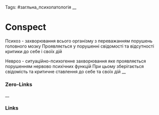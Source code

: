 Tags: #загльна_психопатологія
__
# Conspect

Психоз - захворювання всього організму з переважанням порушень головного мозку 
	Проявляється у порушенні свідомості та відсутності критики до себе і своїх дій

Невроз - ситуаційно-психогенне захворювання яке проявляється порушенням нервово психічних функцій 
	При цьому зберігається свідомість та критичне ставлення до себе та своїх дій
__
### Zero-Links

__
### Links
